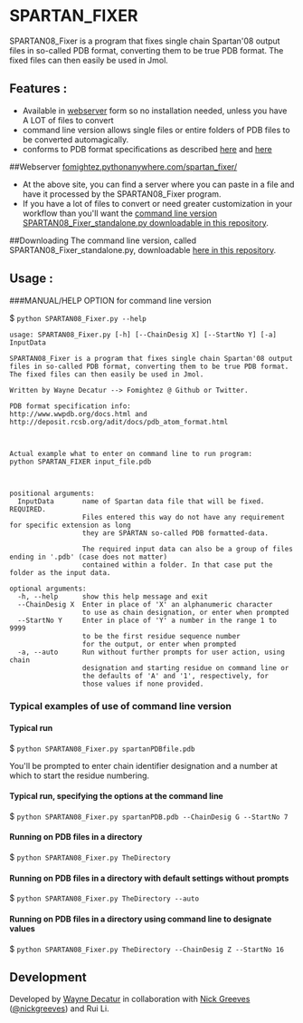 SPARTAN_FIXER
=============

SPARTAN08_Fixer is a program that fixes single chain Spartan'08 output
files in so-called PDB format, converting them to be true PDB format.
The fixed files can then easily be used in Jmol.

## Features :

 - Available in [webserver] form so no installation needed, unless you have A LOT of files to convert
 - command line version allows single files or entire folders of PDB files to be converted automagically.
 - conforms to PDB format specifications as described [here][2] and [here][3]

##Webserver
[fomightez.pythonanywhere.com/spartan_fixer/][webserver]
* At the above site, you can find a server where you can paste in a file and have it processed by the SPARTAN08_Fixer program.
* If you have a lot of files to convert or need greater customization in your workflow than you'll want the [command line version SPARTAN08_Fixer_standalone.py downloadable in this repository](https://github.com/fomightez/structurework/blob/master/spartan_fixer/SPARTAN08_Fixer_standalone.py).

##Downloading
The command line version, called SPARTAN08_Fixer_standalone.py, downloadable [here in this repository](https://github.com/fomightez/structurework/blob/master/spartan_fixer/SPARTAN08_Fixer_standalone.py).


## Usage :

###MANUAL/HELP OPTION for command line version

$ `python SPARTAN08_Fixer.py --help`



    usage: SPARTAN08_Fixer.py [-h] [--ChainDesig X] [--StartNo Y] [-a] InputData

    SPARTAN08_Fixer is a program that fixes single chain Spartan'08 output
    files in so-called PDB format, converting them to be true PDB format.
    The fixed files can then easily be used in Jmol.

    Written by Wayne Decatur --> Fomightez @ Github or Twitter.

    PDB format specification info:
    http://www.wwpdb.org/docs.html and http://deposit.rcsb.org/adit/docs/pdb_atom_format.html



    Actual example what to enter on command line to run program:
    python SPARTAN_FIXER input_file.pdb



    positional arguments:
      InputData       name of Spartan data file that will be fixed. REQUIRED.
                      Files entered this way do not have any requirement for specific extension as long
                      they are SPARTAN so-called PDB formatted-data.

                      The required input data can also be a group of files ending in '.pdb' (case does not matter)
                      contained within a folder. In that case put the folder as the input data.

    optional arguments:
      -h, --help      show this help message and exit
      --ChainDesig X  Enter in place of 'X' an alphanumeric character
                      to use as chain designation, or enter when prompted
      --StartNo Y     Enter in place of 'Y' a number in the range 1 to 9999
                      to be the first residue sequence number
                      for the output, or enter when prompted
      -a, --auto      Run without further prompts for user action, using chain
                      designation and starting residue on command line or
                      the defaults of 'A' and '1', respectively, for
                      those values if none provided.

### Typical examples of use of command line version
#### Typical run
$ `python SPARTAN08_Fixer.py spartanPDBfile.pdb`

You'll be prompted to enter chain identifier designation and a number at which to start the residue numbering.

#### Typical run, specifying the options at the command line
$ `python SPARTAN08_Fixer.py spartanPDB.pdb --ChainDesig G --StartNo 7`


#### Running on PDB files in a directory
$ `python SPARTAN08_Fixer.py TheDirectory`

#### Running on PDB files in a directory with default settings without prompts
$ `python SPARTAN08_Fixer.py TheDirectory --auto`

#### Running on PDB files in a directory using command line to designate values
$ `python SPARTAN08_Fixer.py TheDirectory --ChainDesig Z --StartNo 16`


## Development
Developed by [Wayne Decatur](https://github.com/fomightez) in collaboration with [Nick Greeves](http://www.liv.ac.uk/chemistry/staff/nicholas-greeves/) ([@nickgreeves](https://twitter.com/nickgreeves)) and Rui Li.

[home]: https://github.com/fomightez/spartan_fixer
[webserver]: http://fomightez.pythonanywhere.com/spartan_fixer/
[2]: http://deposit.rcsb.org/adit/docs/pdb_atom_format.html
[3]: http://www.wwpdb.org/documentation/format33/sect9.html#ATOM
